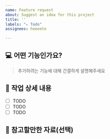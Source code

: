 ```yaml
---
name: Feature request
about: Suggest an idea for this project
title: ''
labels: "✏️ Todo"
assignees: heeeete

---
```


## 💻 어떤 기능인가요?

> 추가하려는 기능에 대해 간결하게 설명해주세요

## 📝 작업 상세 내용

- [ ] TODO
- [ ] TODO
- [ ] TODO

## 🔗 참고할만한 자료(선택)
